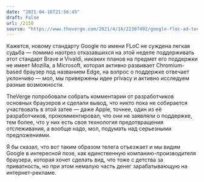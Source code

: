 ```yaml
---
date: "2021-04-16T21:56:45"
draft: False
url: /2150
source: "https://www.theverge.com/2021/4/16/22387492/google-floc-ad-tech-privacy-browsers-brave-vivaldi-edge-mozilla-chrome-safari"
---
```


Кажется, новому стандарту Google по имени FLoC не суждена легкая судьба — помимо наотрез отказавшихся на этой неделе поддерживать этот стандарт Brave и Vivaldi, никаких планов на предмет его поддержки не имеет Mozilla, а Microsoft, которая активно развивает Chromium-based браузер под названием Edge, на вопрос о поддержке отвечает уклончиво — мол, мы привержены идее privacy и активно исследуем разные возможности.

TheVerge попробовали собрать комментарии от разработчиков основных браузеров и сделали вывод, что никто пока не собирается участвовать в этой затее — даже Apple, точнее, один из её разработчиков, прокомментировал, что они не заявляли о поддержке, тем более, что у них есть своя технология предотвращения отслеживания, а вообще надо, мол, подумать над серьезными предложениями.

Я бы сказал, что вот таким образом телега отъезжает и мы видим Google в интересной позе, как единственную компанию-производителя браузера, которая хочет сделать вид, что тоже с детства за приватность, но при этом немалую часть денег зарабатывающую на интернет-рекламе.
